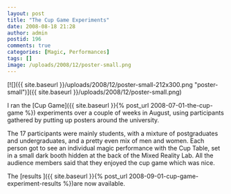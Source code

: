 ```yaml
---
layout: post
title: "The Cup Game Experiments"
date: 2008-08-18 21:28
author: admin
postid: 196
comments: true
categories: [Magic, Performances]
tags: []
image: /uploads/2008/12/poster-small.png
---
```

[![]({{ site.baseurl }}/uploads/2008/12/poster-small-212x300.png "poster-small")]({{ site.baseurl }}/uploads/2008/12/poster-small.png)

I ran the [Cup Game]({{ site.baseurl }}{% post_url 2008-07-01-the-cup-game %}) experiments over a couple of weeks in August, using participants gathered by putting up posters around the university.

The 17 participants were mainly students, with a mixture of postgraduates and undergraduates, and a pretty even mix of men and women. Each person got to see an individual magic performance with the Cup Table, set in a small dark booth hidden at the back of the Mixed Reality Lab. All the audience members said that they enjoyed the cup game which was nice.

The [results ]({{ site.baseurl }}{% post_url 2008-09-01-cup-game-experiment-results %})are now available.

